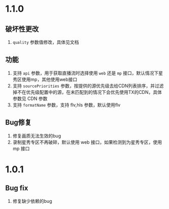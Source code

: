 # 1.1.0

## 破坏性更改

1. `quality` 参数值修改，具体见文档

## 功能

1. 支持 `api` 参数，用于获取直播流时选择使用 `web` 还是 `mp` 接口，默认情况下星秀区使用mp，其他使用web接口
2. 支持 `sourcePriorities` 参数，按提供的源优先级去给CDN列表排序，并过滤掉不在优先级配置中的源，在未匹配到的情况下会优先使用TX的CDN，具体参数见 CDN 参数
3. 支持 `formatName` 参数，支持 flv,hls 参数，默认使用flv

## Bug修复

1. 修复画质无法生效的bug
2. 录制星秀专区不再破碎，默认使用 web 接口，如果检测到为星秀专区，使用 mp 接口

# 1.0.1

## Bug fix

1. 修复缺少依赖的bug
